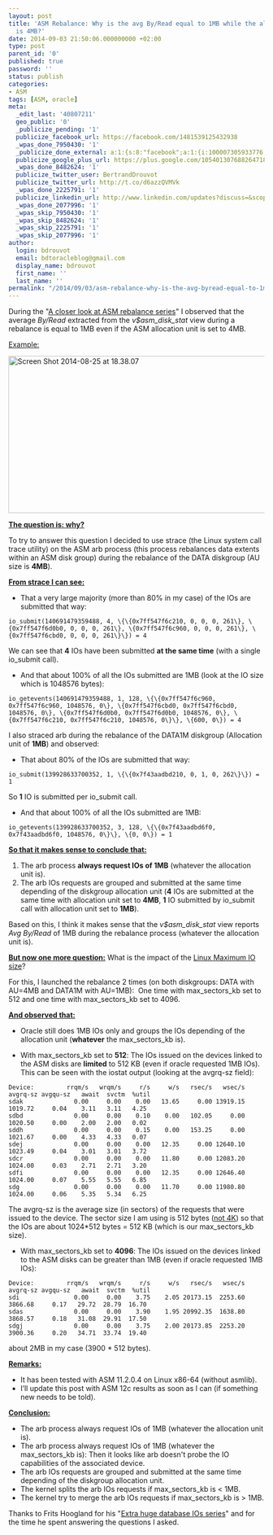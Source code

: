 ```yaml
---
layout: post
title: 'ASM Rebalance: Why is the avg By/Read equal to 1MB while the allocation unit
  is 4MB?'
date: 2014-09-03 21:50:06.000000000 +02:00
type: post
parent_id: '0'
published: true
password: ''
status: publish
categories:
- ASM
tags: [ASM, oracle]
meta:
  _edit_last: '40807211'
  geo_public: '0'
  _publicize_pending: '1'
  publicize_facebook_url: https://facebook.com/1481539125432938
  _wpas_done_7950430: '1'
  _publicize_done_external: a:1:{s:8:"facebook";a:1:{i:100007305933776;b:1;}}
  publicize_google_plus_url: https://plus.google.com/105401307688264718604/posts/hh7WZqBizqm
  _wpas_done_8482624: '1'
  publicize_twitter_user: BertrandDrouvot
  publicize_twitter_url: http://t.co/d6azzQVMVk
  _wpas_done_2225791: '1'
  publicize_linkedin_url: http://www.linkedin.com/updates?discuss=&scope=16310177&stype=M&topic=5913035041474121728&type=U&a=pelK
  _wpas_done_2077996: '1'
  _wpas_skip_7950430: '1'
  _wpas_skip_8482624: '1'
  _wpas_skip_2225791: '1'
  _wpas_skip_2077996: '1'
author:
  login: bdrouvot
  email: bdtoracleblog@gmail.com
  display_name: bdrouvot
  first_name: ''
  last_name: ''
permalink: "/2014/09/03/asm-rebalance-why-is-the-avg-byread-equal-to-1mb-while-the-allocation-unit-is-4mb/"
---
```


During the "[A closer look at ASM rebalance series](http://bdrouvot.wordpress.com/2014/08/25/a-closer-look-at-asm-rebalance-part-i-disks-have-been-added/ "A closer look at ASM rebalance, Part I: Disks have been added")" I observed that the average *By/Read* extracted from the *v$asm\_disk\_stat* view during a rebalance is equal to 1MB even if the ASM allocation unit is set to 4MB.

<span style="text-decoration:underline;">Example:</span>

<img src="{{ site.baseurl }}/assets/images/screen-shot-2014-08-25-at-18-38-07.png" class="aligncenter size-full wp-image-2218" width="640" height="309" alt="Screen Shot 2014-08-25 at 18.38.07" />

<span style="text-decoration:underline;">**The question is: why?**</span>

To try to answer this question I decided to use strace (the Linux system call trace utility) on the ASM arb process (this process rebalances data extents within an ASM disk group) during the rebalance of the DATA diskgroup (AU size is **4MB**).

<span style="text-decoration:underline;">**From strace I can see:**</span>

-   That a very large majority (more than 80% in my case) of the IOs are submitted that way:

<!-- -->

    io_submit(140691479359488, 4, \{\{0x7ff547f6c210, 0, 0, 0, 261\}, \{0x7ff547f6d0b0, 0, 0, 0, 261\}, \{0x7ff547f6c960, 0, 0, 0, 261\}, \{0x7ff547f6cbd0, 0, 0, 0, 261\}\}) = 4

We can see that **4** IOs have been submitted **at the same time** (with a single io\_submit call).

-   And that about 100% of all the IOs submitted are 1MB (look at the IO size which is 1048576 bytes):

<!-- -->

    io_getevents(140691479359488, 1, 128, \{\{0x7ff547f6c960, 0x7ff547f6c960, 1048576, 0\}, \{0x7ff547f6cbd0, 0x7ff547f6cbd0, 1048576, 0\}, \{0x7ff547f6d0b0, 0x7ff547f6d0b0, 1048576, 0\}, \{0x7ff547f6c210, 0x7ff547f6c210, 1048576, 0\}\}, \{600, 0\}) = 4

I also straced arb during the rebalance of the DATA1M diskgroup (Allocation unit of **1MB**) and observed:

-   That about 80% of the IOs are submitted that way:

<!-- -->

    io_submit(139928633700352, 1, \{\{0x7f43aadbd210, 0, 1, 0, 262\}\}) = 1

So **1** IO is submitted per io\_submit call.

-   And that about 100% of all the IOs submitted are 1MB:

<!-- -->

    io_getevents(139928633700352, 3, 128, \{\{0x7f43aadbd6f0, 0x7f43aadbd6f0, 1048576, 0\}\}, \{0, 0\}) = 1

<span style="text-decoration:underline;">**So that it makes sense to conclude that:**</span>

1.  The arb process **always request IOs of 1MB** (whatever the allocation unit is).
2.  The arb IOs requests are grouped and submitted at the same time depending of the diskgroup allocation unit (**4** IOs are submitted at the same time with allocation unit set to **4MB**, **1** IO submitted by io\_submit call with allocation unit set to **1MB**).

Based on this, I think it makes sense that the *v$asm\_disk\_stat* view reports *Avg By/Read* of 1MB during the rebalance process (whatever the allocation unit is).

<span style="text-decoration:underline;">**But now one more question:**</span> What is the impact of the [Linux Maximum IO size](http://martincarstenbach.wordpress.com/2013/07/03/increasing-the-maximum-io-size-in-linux/)?

For this, I launched the rebalance 2 times (on both diskgroups: DATA with AU=4MB and DATA1M with AU=1MB):  One time with max\_sectors\_kb set to 512 and one time with max\_sectors\_kb set to 4096.

<span style="text-decoration:underline;">**And observed that:**</span>

-   Oracle still does 1MB IOs only and groups the IOs depending of the allocation unit (**whatever** the max\_sectors\_kb is).

<!-- -->

-   With max\_sectors\_kb set to **512**: The IOs issued on the devices linked to the ASM disks are **limited** to 512 KB (even if oracle requested 1MB IOs). This can be seen with the iostat output (looking at the avgrq-sz field):

<!-- -->

    Device:         rrqm/s   wrqm/s     r/s     w/s   rsec/s   wsec/s avgrq-sz avgqu-sz   await  svctm  %util
    sdak              0.00     0.00    0.00   13.65     0.00 13919.15  1019.72     0.04    3.11   3.11   4.25
    sdbd              0.00     0.00    0.10    0.00   102.05     0.00  1020.50     0.00    2.00   2.00   0.02
    sddh              0.00     0.00    0.15    0.00   153.25     0.00  1021.67     0.00    4.33   4.33   0.07
    sdej              0.00     0.00    0.00   12.35     0.00 12640.10  1023.49     0.04    3.01   3.01   3.72
    sdcr              0.00     0.00    0.00   11.80     0.00 12083.20  1024.00     0.03    2.71   2.71   3.20
    sdfi              0.00     0.00    0.00   12.35     0.00 12646.40  1024.00     0.07    5.55   5.55   6.85
    sdg               0.00     0.00    0.00   11.70     0.00 11980.80  1024.00     0.06    5.35   5.34   6.25

The avgrq-sz is the average size (in sectors) of the requests that were issued to the device. The sector size I am using is 512 bytes ([not 4K](http://flashdba.com/4k-sector-size/deep-dive-oracle-with-4k-sectors/)) so that the IOs are about 1024\*512 bytes = 512 KB (which is our max\_sectors\_kb size).

-   With max\_sectors\_kb set to **4096**: The IOs issued on the devices linked to the ASM disks can be greater than 1MB (even if oracle requested 1MB IOs):

<!-- -->

    Device:         rrqm/s   wrqm/s     r/s     w/s   rsec/s   wsec/s avgrq-sz avgqu-sz   await  svctm  %util
    sdi               0.00     0.00    3.75    2.05 20173.15  2253.60  3866.68     0.17   29.72  28.79  16.70
    sdas              0.00     0.00    3.90    1.95 20992.35  1638.80  3868.57     0.18   31.08  29.91  17.50
    sdgj              0.00     0.00    3.75    2.00 20173.85  2253.20  3900.36     0.20   34.71  33.74  19.40

about 2MB in my case (3900 \* 512 bytes).

<span style="text-decoration:underline;">**Remarks:**</span>

-   It has been tested with ASM 11.2.0.4 on Linux x86-64 (without asmlib).
-   I’ll update this post with ASM 12c results as soon as I can (if something new needs to be told).

<span style="text-decoration:underline;">**Conclusion:**</span>

-   The arb process always request IOs of 1MB (whatever the allocation unit is).
-   The arb process always request IOs of 1MB (whatever the max\_sectors\_kb is): Then it looks like arb doesn't probe the IO capabilities of the associated device.
-   The arb IOs requests are grouped and submitted at the same time depending of the diskgroup allocation unit.
-   The kernel splits the arb IOs requests if max\_sectors\_kb is &lt; 1MB.
-   The kernel try to merge the arb IOs requests if max\_sectors\_kb is &gt; 1MB.

Thanks to Frits Hoogland for his "[Extra huge database IOs series](https://fritshoogland.wordpress.com/2013/07/14/extra-huge-database-ios-part-3/)" and for the time he spent answering the questions I asked.
